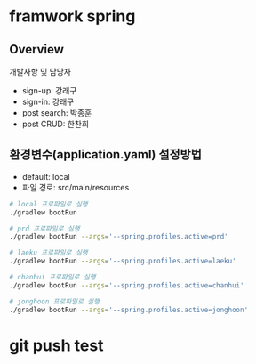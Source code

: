 # framwork spring
## Overview
개발사항 및 담당자
- sign-up: 강래구
- sign-in: 강래구
- post search: 박종훈
- post CRUD: 한찬희

## 환경변수(application.yaml) 설정방법
- default: local
- 파일 경로: src/main/resources
```bash
# local 프로파일로 실행
./gradlew bootRun

# prd 프로파일로 실행
./gradlew bootRun --args='--spring.profiles.active=prd'

# laeku 프로파일로 실행
./gradlew bootRun --args='--spring.profiles.active=laeku'

# chanhui 프로파일로 실행
./gradlew bootRun --args='--spring.profiles.active=chanhui'

# jonghoon 프로파일로 실행
./gradlew bootRun --args='--spring.profiles.active=jonghoon'
```

# git push test